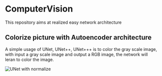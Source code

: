 # ComputerVision
This repository  aims at realized easy network architecture

## Colorize picture with Autoencoder architecture

A simple usage of UNet, UNet++, UNet+++ is to color the gray scale image, with input a gray scale image and output a RGB image, the network will leran to color the image.

![UNet with normalize](https://github.com/[username]/[reponame]/blob/[branch]/image.jpg?raw=true)

